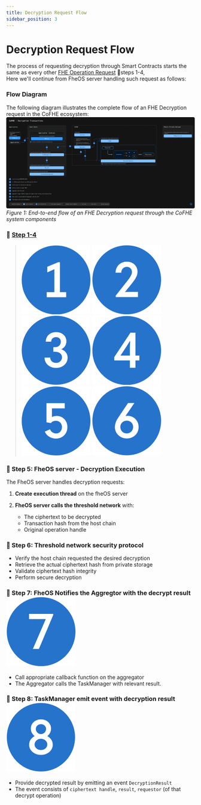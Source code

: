 ```yaml
---
title: Decryption Request Flow
sidebar_position: 3
---
```


# Decryption Request Flow

The process of requesting decryption through Smart Contracts starts the same as every other [FHE Operation Request](fhe-operation.md) 📌steps 1-4, \
Here we'll continue from FheOS server handling such request as follows:
### Flow Diagram

The following diagram illustrates the complete flow of an FHE Decryption request in the CoFHE ecosystem:
![Diagram](../../../assets/Decryption%20Transactions.svg)
*Figure 1: End-to-end flow of an FHE Decryption request through the CoFHE system components*

### 📌 [Step 1-4](fhe-operation.md) 
>![Bullet](../../../assets/1.png) ![Bullet](../../../assets/2.png) ![Bullet](../../../assets/3.png) ![Bullet](../../../assets/4.png) ![Bullet](../../../assets/5.png) ![Bullet](../../../assets/6.png)

### 📌 Step 5: FheOS server - Decryption Execution
The FheOS server handles decryption requests:

1. **Create execution thread** on the fheOS server

2. **FheOS server calls the threshold network** with:
   - The ciphertext to be decrypted
   - Transaction hash from the host chain
   - Original operation handle

### 📌 Step 6: Threshold network security protocol
   - Verify the host chain requested the desired decryption
   - Retrieve the actual ciphertext hash from private storage
   - Validate ciphertext hash integrity
   - Perform secure decryption

### 📌 Step 7: FheOS Notifies the Aggregtor with the decrypt result ![Bullet](../../../assets/7.png)
   - Call appropriate callback function on the aggregator
   - The Aggregator calls the TaskManager with relevant result.

### 📌 Step 8: TaskManager emit event with decryption result ![Bullet](../../../assets/8.png)
   - Provide decrypted result by emitting an event `DecryptionResult`
   - The event consists of `ciphertext handle`, `result`, `requestor` (of that decrypt operation)
